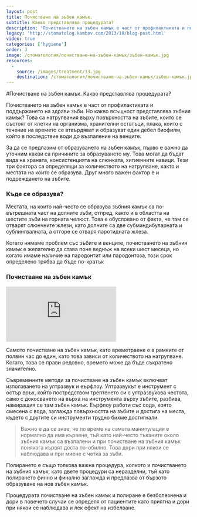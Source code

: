 ```yaml
---
layout: post
title: Почистване на зъбен камък.
subtitle: Какво представлява процедурата?
description: 'Почистването на зъбен камък е част от профилактиката и поддържането на здрави зъби. Но какво всъщност представлява зъбния камък?'
legacy: 'http://stomatolog.kambov.com/2013/10/blog-post.html'
video: true
categories: ['hygiene']
order: 3
image: /стоматология/почистване-на-зъбен-камък/зъбен-камък.jpg
resources:
  -
    source: /images/treatment/13.jpg
    destination: /стоматология/почистване-на-зъбен-камък/зъбен-камък.jpg
---
```


#Почистване на зъбен камък. Какво представлява процедурата?

Почистването на зъбен камък е част от профилактиката и поддържането на здрави зъби. Но какво всъщност представлява зъбния камък? Това са натрупвания върху повърхността на зъбите, които се състоят от клетки на организма, хранителни остатъци, плака, които с течение на времето се втвърдяват и образуват един дебел биофилм, който в последствие води до възпаление на венците.

За да се предпазим от образуването на зъбен камък, първо е важно да уточним какви са причините за образуването му. Това могат да бъдат вида на храната, консистенцията на слюнката, хигиенните навици. Тези три фактора са определящи за количеството на натрупване, както и местата на които се образува. Друг много важен фактор е и подреждането на зъбите.

### Къде се образува?

Местата, на които най-често се образува зъбния камък са по-вътрешната част на долните зъби, отпред, както и в областта на шестите зъби на горната челюст. Това е обусловано от факта, че там се отварят слюнчните жлези, като долните са две субмандибуларната и сублингвалната, а отгоре се отваря паротидната жлеза.

Когато нямаме проблем със зъбите и венците, почистването на зъбния камък е желателно да става поне веднъж на всеки шест месеца, но когато имаме наличие на пародонтит или пародонтоза, този срок определено трябва да бъде по-кратък

### Почистване на зъбен камък

<iframe class="video" src="http://www.youtube.com/embed/RAnmOR4LAIE?rel=0" frameborder="0" allowfullscreen></iframe>

Самото почистване на зъбен камък, като времетраене е в рамките от полвин час до един, като това зависи от количеството на натрупване. Когато, това се прави редовно, времето може да бъде съкратено значително.

Съвременните методи за почистване на зъбен камък включват използването на ултразвук и еърфлоу. Ултразвукът е инструмент с остър връх, който постредством трептенето си с ултразвукова честота, само с докосването на върха на инструмента върху зъбите, разбива, намиращия се там зъбен камък. Еърфлоу работи със сода, която смесена с вода, заглажда повърхността на зъбите и достига на места, където с другите си инструменти трудно бихме достигнали.

> Важно е да се знае, че по време на самата манипулация е нормално да има кървене, тъй като най-често тъканите около зъбния камък са възпалени и при почистване на зъбния камък понякога кървят доста по-обилно. Това дори при някои се наблюдава и при миене с четка за зъби.

Полирането е също толкова важна процедура, колкото и почистването на зъбния камък, като двете процедури са неразделни, тъй като полирането финно и финално заглажда и предпазва от бързото образуване на нов зъбен камък.

Процедурата почистване на зъбен камък и полиране е безболезнена и дори в повечето случаи се определя от пациентите като приятна и дори при някои се наблюдава и лек ефект на избелване.